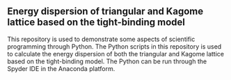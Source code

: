 ## Energy dispersion of triangular and Kagome lattice based on the tight-binding model
This repository is used to demonstrate some aspects of scientific programming through Python. The Python scripts in this repository is used to calculate the energy dispersion of both the triangular and Kagome lattice based on the tight-binding model. The Python can be run through the Spyder IDE in the Anaconda platform.
